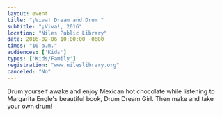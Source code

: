 ```yaml
---
layout: event
title: "¡Viva! Dream and Drum "
subtitle: "¡Viva!, 2016"
location: "Niles Public Library"
date: 2016-02-06 10:00:00 -0600
times: "10 a.m."
audiences: ['Kids']
types: ['Kids/Family']
registration: "www.nileslibrary.org"
canceled: "No"
---
```

Drum yourself awake and enjoy Mexican hot chocolate while listening to Margarita Engle's beautiful book, Drum Dream Girl. Then make and take your own drum!
